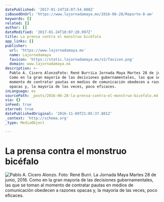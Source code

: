 ```yaml
---
datePublished: '2017-01-24T18:07:54.808Z'
isBasedOnUrl: 'https://www.lajornadamaya.mx/2016-06-28/Reporte-8-am'
keywords: []
related: []
author: []
dateModified: '2017-01-24T18:07:20.997Z'
title: La prensa contra el monstruo bicéfalo
app_links: []
publisher:
  url: 'https://www.lajornadamaya.mx'
  name: Lajornadamaya
  favicon: 'https://static.lajornadamaya.mx/v2/favicon.png'
  domain: www.lajornadamaya.mx
description: >-
  Pablo A. Cicero AlonzoFoto: René BurriLa Jornada Maya Martes 28 de junio, 2016
  Como en la gran mayoría de las decisiones gubernamentales, las que se toman al
  momento de contratar pautas en medios de comunicación obedecen a razones
  opacas y, la mayoría de las veces, poco eficaces.
inLanguage: es
sourcePath: _posts/2016-06-28-la-prensa-contra-el-monstruo-bicefalo.md
via: {}
inFeed: true
starred: true
datePublishedOriginal: '2016-11-09T21:05:37.801Z'
_context: 'http://schema.org'
_type: MediaObject

---
```

# La prensa contra el monstruo bicéfalo
![Pablo A. Cicero Alonzo. Foto: René Burri. La Jornada Maya Martes 28 de junio, 2016. Como en la gran mayoría de las decisiones gubernamentales, las que se toman al momento de contratar pautas en medios de comunicación obedecen a razones opacas y, la mayoría de las veces, poco eficaces.](https://the-grid-user-content.s3-us-west-2.amazonaws.com/9e773aa9-208d-4312-80f5-7b512b414be6.png)